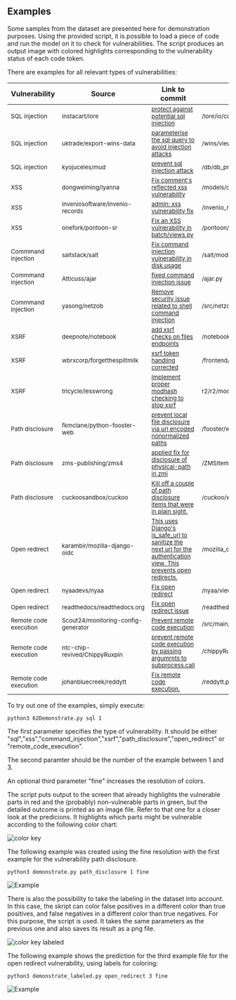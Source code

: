 
## Examples

Some samples from the dataset are presented here for demonstration purposes. Using the provided script, it is possible to load a piece of code and run the model on it to check for vulnerabilities. The script produces an output image with colored highlights corresponding to the vulnerability status of each code token.

There are examples for all relevant types of vulnerabilities:

| Vulnerability        | Source  | Link to commit   | Changed file | Example file |
| ---------------------|-------- |------------------| -------------| -------------|
|<sub> SQL injection </sub> | <sub>instacart/lore</sub> | <sub> [protect against potential sql injection](https://github.com/instacart/lore/commit/a0a5fd945a8bf128d4b9fb6a3ebc6306f82fa4d0) </sub> | <sub> /lore/io/connection.py </sub> | <sub> sql-1.py </sub> | 
|<sub>  SQL injection </sub> | <sub>uktrade/export-wins-data</sub> | <sub>[parameterise the sql query to avoid injection attacks ](https://github.com/uktrade/export-wins-data/commit/307587cc00d2290a433bf74bd305aecffcbb05a2) </sub> | <sub> /wins/views/flat_csv.py </sub> | <sub> sql-2.py </sub> | 
|<sub> SQL injection </sub> | <sub> kyojuceles/mud </sub> | <sub> [prevent sql injection attack](https://github.com/kyojuceles/mud/commit/47f5aa6aa2e82de7ce2a440aea870958edf0ae77) </sub> | <sub> /db/db_processor_mysql.py </sub> | <sub> sql-3.py </sub> |
|<sub> XSS </sub> | <sub> dongweiming/lyanna </sub> | <sub> [Fix comment's reflected xss vulnerability](https://github.com/dongweiming/lyanna/commit/fcefac79e4b7601e81a3b3fe0ad26ab18ee95d7d) </sub> | <sub> /models/comment.py </sub> | <sub> xss-1.py </sub> |
|<sub> XSS </sub> | <sub> inveniosoftware/invenio-records </sub> | <sub> [admin: xss vulnerability fix](https://github.com/inveniosoftware/invenio-records/commit/361def20617cde5a1897c2e81b70bfadaabae608) </sub> | <sub> /invenio_records/admin.py </sub> | <sub> xss-2.py </sub> |
|<sub> XSS </sub> | <sub> onefork/pontoon-sr</sub> | <sub>[Fix an XSS vulnerability in batch/views.py](https://github.com/onefork/pontoon-sr/commit/fc07ed9c68e08d41f74c078b4e7727f1a0888be8) </sub> | <sub> /pontoon/batch/views.py</sub> | <sub> xss-3.py </sub> |
|<sub> Commmand injection </sub> | <sub> saltstack/salt </sub> | <sub> [Fix command injection vulnerability in disk.usage ](https://github.com/saltstack/salt/commit/ebdef37b7e5d2b95a01d34b211c61c61da67e46a) </sub> | <sub>/salt/modules/disk.py </sub> | <sub> command_injection-1.py </sub> |
|<sub> Commmand injection </sub> | <sub> Atticuss/ajar </sub> | <sub>[fixed command injection issue](https://github.com/Atticuss/ajar/commit/5ed8aba271ad20e6168f2e3bd6c25ba89b84484f) </sub> | <sub>/ajar.py </sub> | <sub>command_injection-2.py </sub> |
|<sub> Commmand injection </sub> | <sub>yasong/netzob </sub> | <sub> [Remove security issue related to shell command injection](https://github.com/yasong/netzob/commit/557abf64867d715497979b029efedbd2777b912e) </sub> | <sub> /src/netzob/Simulator/Channels/RawEthernetClient.py </sub> | <sub> command_injection-3.py </sub> |
|<sub> XSRF </sub> | <sub> deepnote/notebook </sub> | <sub> [add xsrf checks on files endpoints ](https://github.com/deepnote/notebook/commit/d7becafd593c2958d8a241928412ddf4ba801a42) </sub> | <sub> /notebook/files/handlers.py </sub> | <sub>xsrf-1.py </sub> |
|<sub> XSRF </sub> | <sub> wbrxcorp/forgetthespiltmilk </sub> | <sub> [xsrf token handling corrected ](https://github.com/wbrxcorp/forgetthespiltmilk/commit/51bed3f7f01079d91864ddc386a73eb3e1ca634b) </sub> | <sub> /frontend/app.py  </sub> | <sub>xsrf-2.py </sub> |
|<sub> XSRF </sub> | <sub> tricycle/lesswrong </sub> | <sub> [Implement proper modhash checking to stop xsrf ](https://github.com/tricycle/lesswrong/commit/ef303fe078c60d964e3f9e87d3da1a67fecd2c2b) </sub> | <sub>  r2/r2/models/account.py </sub> | <sub>xsrf-3.py </sub> |
|<sub>  Path disclosure </sub> | <sub>fkmclane/python-fooster-web</sub> | <sub> [prevent local file disclosure via url encoded nonormalized paths](https://github.com/fkmclane/python-fooster-web/commit/80202a6d3788ad1212a162d19785c600025e6aa4) </sub> | <sub>/fooster/web/file.py</sub> | <sub>path_disclosure-1.py </sub> |
|<sub>  Path disclosure </sub> | <sub>zms-publishing/zms4</sub> | <sub> [applied fix for disclosure of physical-path in zmi](https://github.com/zms-publishing/zms4/commit/3f28620d475220dfdb06f79787158ac50727c61a) </sub> | <sub> /ZMSItem.py </sub> | <sub>path_disclosure-2.py </sub> |
|<sub>  Path disclosure </sub> | <sub> cuckoosandbox/cuckoo </sub> | <sub> [Kill off a couple of path disclosure items that were in plain sight.](https://github.com/cuckoosandbox/cuckoo/commit/168cabf86730d56b7fa319278bf0f0034052666a) </sub> | <sub>/cuckoo/web/controllers/submission/api.py </sub> | <sub>path_disclosure-3.py </sub> |
|<sub>  Open redirect </sub> | <sub> karambir/mozilla-django-oidc </sub> | <sub> [This uses Django's is_safe_url to sanitize the next url for the authentication view. This prevents open redirects.](https://github.com/karambir/mozilla-django-oidc/commit/22b6ecb953bbf40f0394a8bfd41d71a3f16e3465) </sub> | <sub> /mozilla_django_oidc/views.py</sub> | <sub>open_redirect-1.py </sub> |
|<sub>  Open redirect </sub> | <sub> nyaadevs/nyaa </sub> | <sub> [Fix open redirect](https://github.com/nyaadevs/nyaa/commit/b2ddba994ca5e78fa5dcbc0e00d6171a44b0b338) </sub> | <sub>/nyaa/views/account.py </sub> | <sub>open_redirect-2.py </sub> |
|<sub>  Open redirect </sub> | <sub> readthedocs/readthedocs.org </sub> | <sub> [Fix open redirect issue ](https://github.com/readthedocs/readthedocs.org/commit/e3bccfc582beb57800c33e4f0afe01351733f2a5) </sub> | <sub> /readthedocs/redirects/models.py</sub> | <sub>open_redirect-3.py </sub> |
|<sub>  Remote code execution </sub> | <sub>Scout24/monitoring-config-generator  </sub> | <sub> [Prevent remote code execution ](https://github.com/Scout24/monitoring-config-generator/commit/2191fe6c5a850ddcf7a78f7913881cef1677500d) </sub> | <sub>/src/main/python/monitoring_config_generator/yaml_tools/readers.py </sub> | <sub>remote_code_execution-1.py </sub> |
|<sub>  Remote code execution </sub> | <sub> ntc-chip-revived/ChippyRuxpin </sub> | <sub> [prevent remote code execution by passing argumrnts to subprocess.call](https://github.com/ntc-chip-revived/ChippyRuxpin/commit/0cd7d78e4d806852fd75fee03c24cce322f76014) </sub> | <sub> /chippyRuxpin.py </sub> | <sub>remote_code_execution-2.py </sub> |
|<sub>  Remote code execution </sub> | <sub>  johanbluecreek/reddytt</sub> | <sub> [Fix remote code execution. ](https://github.com/johanbluecreek/reddytt/commit/bd037e882d675ea27b96d41faf0deeac6563695c) </sub> | <sub> /reddytt.py</sub> | <sub>remote_code_execution-3.py </sub> |



To try out one of the examples, simply execute:

```
python3 62Demonstrate.py sql 1
```

The first parameter specifies the type of vulnerability. It should be either "sql","xss","command_injection","xsrf","path_disclosure","open_redirect" or "remote_code_execution".

The second paramter should be the number of the example between 1 and 3. 

An optional third parameter "fine" increases the resolution of colors. 

The script puts output to the screen that already highlights the vulnerable parts in red and the (probably) non-vulnerable parts in green, but the detailed outcome is printed as an image file. Refer to that one for a closer look at the predicions. It highlights which parts might be vulnerable according to the following color chart:

![color key](https://github.com/LauraWartschinski/VulnerabilityDetection/blob/master/img/colorkey.png)

The following example was created using the fine resolution with the first example for the vulnerability path disclosure.

```
python3 demonstrate.py path_disclosure 1 fine
```

![Example](https://github.com/LauraWartschinski/VulnerabilityDetection/blob/master/img/examplePathDisclosure.png)

There is also the possibility to take the labeling in the dataset into account. In this case, the skript can color false positives in a different color than true positives, and false negatives in a different color than true negatives. For this purpose, the script is used. It takes the same parameters as the previous one and also saves its result as a png file.


![color key labeled](https://github.com/LauraWartschinski/VulnerabilityDetection/blob/master/img/colorkeylabeled.png)


The following example shows the prediction for the third example file for the open redirect vulnerability, using labels for coloring:

```
python3 demonstrate_labeled.py open_redirect 3 fine
```

![Example](https://github.com/LauraWartschinski/VulnerabilityDetection/blob/master/img/exampleOpenRedirect.png)
